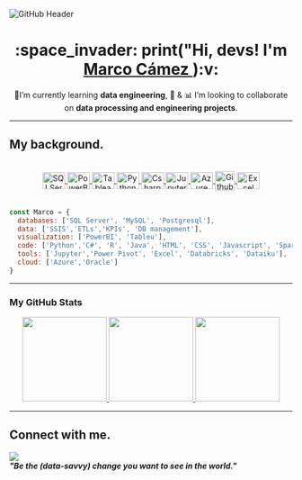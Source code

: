 ![GitHub Header](Img/Banner.png)
<div id="header" align="center"> 
  <h1>  :space_invader: print("Hi, devs! I'm <a href="https://www.linkedin.com/in/marco-camez/">Marco Cámez </a>):v:
</div>

<div align ="center">

:trident:I’m currently learning **data engineering**, 🔭 & :bar_chart: I’m looking to collaborate on **data processing and engineering projects**.

</div>

* ** **

<div>
  <h2>My background.</h2> 
<div</>

<div align="center" valign="top"><br>
  <a href="https://www.microsoft.com/es-mx/sql-server/" target="_blank" rel="noreferrer">
    <img align="center" alt="SQLServer" height="30" width="40" src="https://www.tec-innova.mx/wp-content/uploads/2021/12/Imagen1.png">
  </a>  
  <a href="https://powerbi.microsoft.com/es-mx/" target="_blank" rel="noreferrer">
    <img align="center" alt="PowerBI" height="30" width="40" src="https://upload.wikimedia.org/wikipedia/commons/thumb/c/cf/New_Power_BI_Logo.svg/2048px-New_Power_BI_Logo.svg.png">
  </a>  
  <a href="https://www.tableau.com/" target="_blank" rel="noreferrer">
    <img align="center" alt="Tableau" height="30" width="40" src="https://logos-world.net/wp-content/uploads/2021/10/Tableau-Emblem.png">
  </a>
  <a href="https://www.python.org/" target="_blank" rel="noreferrer">
    <img align="center" alt="Python" height="30" width="40" src="https://cdn.jsdelivr.net/gh/devicons/devicon/icons/python/python-original.svg">
  </a>   
  <a href="https://docs.microsoft.com/en-us/dotnet/csharp/programming-guide/" target="_blank" rel="noreferrer">
    <img align="center" alt="Csharp" height="30" width="40" src="https://static.cdnlogo.com/logos/c/68/c-sharp-800x800.png">
  </a>  
    <a href="https://jupyter.org/" target="_blank" rel="noreferrer">
    <img align="center" alt="Jupyter" width="40" height="30" src="https://cdn.jsdelivr.net/gh/devicons/devicon/icons/jupyter/jupyter-original-wordmark.svg" />
  </a>
  <a href="https://azure.microsoft.com/en-in/" target="_blank" rel="noreferrer">
    <img align="center" alt="Azure" width="40" height="30" src="https://cdn.jsdelivr.net/gh/devicons/devicon/icons/azure/azure-original.svg" />
  </a>  
  <a href="https://github.com/" target="_blank" rel="noreferrer">
    <img align="center" alt="Github" height="35" width="35" src="https://cdn.iconscout.com/icon/free/png-512/github-153-675523.png">
  </a>  
  <a href="https://www.microsoft.com/es-mx/microsoft-365/excel" target="_blank" rel="noreferrer">
    <img align="center" alt="Excel" height="30" width="40" src="https://download.logo.wine/logo/Microsoft_Excel/Microsoft_Excel-Logo.wine.png">
    </a>  
</div><br>

```javascript
const Marco = {  
  databases: ['SQL Server', 'MySQL', 'Postgresql'],
  data: ['SSIS','ETLs','KPIs', 'DB management'],
  visualization: ['PowerBI', 'Tableu'],
  code: ['Python','C#', 'R', 'Java', 'HTML', 'CSS', 'Javascript', 'Spark'],
  tools: ['Jupyter','Power Pivot', 'Excel', 'Databricks', 'Dataiku'],
  cloud: ['Azure','Oracle']
}
```
* ** **

<h3> My GitHub Stats </h3>

<div align ="center">
  <a href="https://github.com/Codeline0">
    <img height="150em" src="https://github-readme-stats.vercel.app/api?username=Codeline0&count_private=true&include_all_commits=true&show_icons=true&theme=dark&hide_border=false&show_owner=true%22"/>
    <img height="150em" src="https://github-readme-stats.vercel.app/api/top-langs/?username=Codeline0&theme=dark&hide_border=false&&layout=compact"/>
    <img height="150em" src="http://github-readme-streak-stats.herokuapp.com?user=Codeline0&theme=dark&hide_border=false&show_owner=true%22"/>
  </a>
</div>

* ** **
<h2> Connect with me.</h2>

   <div>
    <a href="https://www.linkedin.com/in/marco-camez/" target="_blank"><img src="https://img.shields.io/badge/-LinkedIn-%230077B5?style=flat&logo=linkedin&logoColor=white" target="_blank">
    </a> 
   </div>
   
   <div>
     <em><b> "Be the (data-savvy) change you want to see in the world." </b></em>
   </div>
   
  

